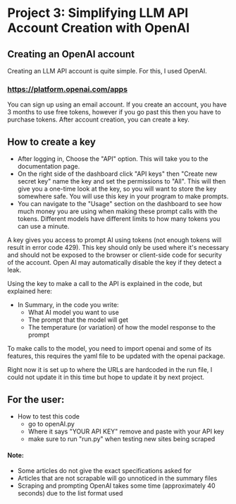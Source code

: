 
# Project 3: Simplifying LLM API Account Creation with OpenAI

## Creating an OpenAI account
Creating an LLM API account is quite simple. For this, I used OpenAI.

 ### https://platform.openai.com/apps

You can sign up using an email account. If you create an account, you have 3 months to use free tokens, however if you go past this then you have to purchase tokens. After account creation, you can create a key.

## How to create a key
- After logging in, Choose the "API" option. This will take you to the documentation page. 
- On the right side of the dashboard click "API keys" then "Create new secret key" name the key and set the permissions to "All". This will then give you a one-time look at the key, so you will want to store the key somewhere safe. You will use this key in your program to make prompts. 
 - You can navigate to the "Usage" section on the dashboard to see how much money you are using when making these prompt calls with the tokens. Different models have different limits to how many tokens you can use a minute.


A key gives you access to prompt AI using tokens (not enough tokens will result in error code 429). This key should only be used where it's necessary and should not be exposed to the browser or client-side code for security of the account. Open AI may automatically disable the key if they detect a leak.

Using the key to make a call to the API is explained in the code, but explained here: 
- In Summary, in the code you write:
    - What AI model you want to use
    - The prompt that the model will get
    - The temperature (or variation) of how the model response to the prompt

To make calls to the model, you need to import openai and some of its features, this requires the yaml file to be updated with the openai package.

Right now it is set up to where the URLs are hardcoded in the run file, I could not update it in this time but hope to update it by next project.

## For the user:
- How to test this code
    - go to openAI.py
    - Where it says "YOUR API KEY" remove and paste with your API key
    - make sure to run "run.py" when testing new sites being scraped

#### Note:
- Some articles do not give the exact specifications asked for
- Articles that are not scrapable will go unnoticed in the summary files
- Scraping and prompting OpenAI takes some time (approximately 40 seconds) due to the list format used